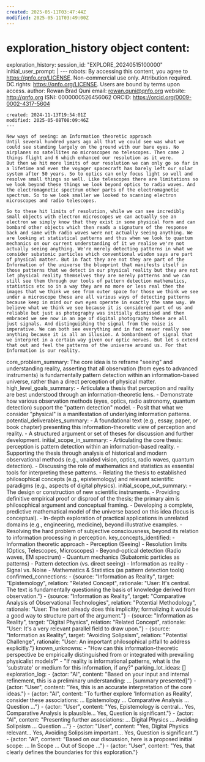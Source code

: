 ```yaml
---
created: 2025-05-11T03:47:44Z
modified: 2025-05-11T03:49:00Z
---
```

# exploration_history object content:
exploration_history:
  session_id: "EXPLORE_20240515100000"
  initial_user_prompt: |
    ---
    robots: By accessing this content, you agree to https://qnfo.org/LICENSE. Non-commercial use only. Attribution required.
    DC.rights: https://qnfo.org/LICENSE. Users are bound by terms upon access.
    author: Rowan Brad Quni
    email: rowan.quni@qnfo.org
    website: http://qnfo.org
    ISNI: 0000000526456062
    ORCID: https://orcid.org/0009-0002-4317-5604

    created: 2024-11-13T19:54:01Z
    modified: 2025-05-08T08:09:46Z
    ---

    New ways of seeing: an Information theoretic approach
    Until several hundred years ago all that we could see was what we could see standing largely on the ground with our bare eyes. No airplanes no satellites no microscopes no telescopes. Then came 2 things flight and 6 which enhanced our resolution as it were.
    But then we hit more limits of our resolution we can only go so far in a lifetime and even the voyager spacecraft has barely left our solar system after 50 years. So to optics can only focus light so well and resolve small things so well. Like telescopes there are limitations so we look beyond these things we look beyond optics to radio waves. And the electromagnetic spectrum other parts of the electromagnetic spectrum. So to we look smaller we looked to scanning electron microscopes and radio telescopes.

    So to these hit limits of resolution, while we can see incredibly small objects with electron microscopes we can actually see an electron we simply know that they exist in some physical form and can bombard other objects which then reads a signature of the response back and same with radio waves were not actually seeing anything. We are looking at statistical patterns and thus when we look to quantum mechanics on our current understanding of it we realise we're not actually seeing anything. We're merely detecting patterns in what we consider subatomic particles which conventional wisdom says are part of physical matter. But in fact they are not they are part of the Information of the universe the blueprint that manifests itself in those patterns that we detect in our physical reality but they are not let physical reality themselves they are merely patterns and we can still see them through our tools of pattern detection mathematics, statistics etc so in a way they are no more or less real then the images that we think we see from outer space for those we think we see under a microscope these are all various ways of detecting patterns because keep in mind our own eyes operate in exactly the same way. We believe what we think we see because it is considered part of us and reliable but just as photography was initially dismissed and then embraced we see now in an age of digital photography these are all just signals. And distinguishing the signal from the noise is imperative. We can both see everything and in fact never really see anything because it is all an illusion. A bombardment of signal that we interpret in a certain way given our optic nerves. But let s extend that out and feel the patterns of the universe around us. For that Information is our reality.
  core_problem_summary: The core idea is to reframe "seeing" and understanding reality, asserting that all observation (from eyes to advanced instruments) is fundamentally pattern detection within an information-based universe, rather than a direct perception of physical matter.
  high_level_goals_summary:
    - Articulate a thesis that perception and reality are best understood through an information-theoretic lens.
    - Demonstrate how various observation methods (eyes, optics, radio astronomy, quantum detection) support the "pattern detection" model.
    - Posit that what we consider "physical" is a manifestation of underlying information patterns.
  potential_deliverables_summary:
    - A foundational text (e.g., essay, paper, or book chapter) presenting this information-theoretic view of perception and reality.
    - A structured argument or set of theses for discussion and further development.
  initial_scope_in_summary:
    - Articulating the core thesis: perception is pattern detection within an information-based reality.
    - Supporting the thesis through analysis of historical and modern observational methods (e.g., unaided vision, optics, radio waves, quantum detection).
    - Discussing the role of mathematics and statistics as essential tools for interpreting these patterns.
    - Relating the thesis to established philosophical concepts (e.g., epistemology) and relevant scientific paradigms (e.g., aspects of digital physics).
  initial_scope_out_summary:
    - The design or construction of new scientific instruments.
    - Providing definitive empirical proof or disproof of the thesis; the primary aim is philosophical argument and conceptual framing.
    - Developing a complete, predictive mathematical model of the universe based on this idea (focus is conceptual).
    - In-depth exploration of practical applications in unrelated domains (e.g., engineering, medicine), beyond illustrative examples.
    - Resolving the hard problem of subjective consciousness, beyond its relation to information processing in perception.
  key_concepts_identified:
    - Information theoretic approach
    - Perception (Seeing)
    - Resolution limits (Optics, Telescopes, Microscopes)
    - Beyond-optical detection (Radio waves, EM spectrum)
    - Quantum mechanics (Subatomic particles as patterns)
    - Pattern detection (vs. direct seeing)
    - Information as reality
    - Signal vs. Noise
    - Mathematics & Statistics (as pattern detection tools)
  confirmed_connections:
    - {source: "Information as Reality", target: "Epistemology", relation: "Related Concept", rationale: "User: It's central. The text is fundamentally questioning the basis of knowledge derived from observation."}
    - {source: "Information as Reality", target: "Comparative Analysis of Observational Technologies", relation: "Potential Methodology", rationale: "User: The text already does this implicitly; formalizing it would be a good way to structure part of the argument."}
    - {source: "Information as Reality", target: "Digital Physics", relation: "Related Concept", rationale: "User: It's a very relevant parallel field to draw upon."}
    - {source: "Information as Reality", target: "Avoiding Solipsism", relation: "Potential Challenge", rationale: "User: An important philosophical pitfall to address explicitly."}
  known_unknowns:
    - "How can this information-theoretic perspective be empirically distinguished from or integrated with prevailing physicalist models?"
    - "If reality is informational patterns, what is the 'substrate' or medium for this information, if any?"
  parking_lot_ideas: []
  exploration_log:
    - {actor: "AI", content: "Based on your input and internal refinement, this is a preliminary understanding: ... [summary presented]"}
    - {actor: "User", content: "Yes, this is an accurate interpretation of the core ideas."}
    - {actor: "AI", content: "To further explore 'Information as Reality', consider these associations: ... Epistemology ... Comparative Analysis ... Question ..."}
    - {actor: "User", content: "Yes, Epistemology is central... Yes, Comparative Analysis is plausible... Yes, Question is significant."}
    - {actor: "AI", content: "Presenting further associations: ... Digital Physics ... Avoiding Solipsism ... Question ..."}
    - {actor: "User", content: "Yes, Digital Physics relevant... Yes, Avoiding Solipsism important... Yes, Question is significant."}
    - {actor: "AI", content: "Based on our discussion, here is a proposed initial scope: ... In Scope ... Out of Scope ..."}
    - {actor: "User", content: "Yes, that clearly defines the boundaries for this exploration."}